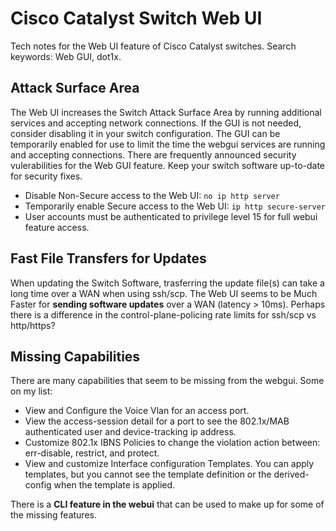 # Cisco Catalyst Switch Web UI

Tech notes for the Web UI feature of Cisco Catalyst switches. Search keywords: Web GUI, dot1x.

## Attack Surface Area

The Web UI increases the Switch Attack Surface Area by running additional services and accepting network connections. 
If the GUI is not needed, consider disabling it in your switch configuration.
The GUI can be temporarily enabled for use to limit the time the webgui services are running and accepting connections.
There are frequently announced security vulerabilities for the Web GUI feature.
Keep your switch software up-to-date for security fixes.
* Disable Non-Secure access to the Web UI: `no ip http server`
* Temporarily enable Secure access to the Web UI: `ip http secure-server`
* User accounts must be authenticated to privilege level 15 for full webui feature access.

## Fast File Transfers for Updates

When updating the Switch Software, trasferring the update file(s) can take a long time over a WAN when using ssh/scp.
The Web UI seems to be Much Faster for **sending software updates** over a WAN (latency > 10ms).
Perhaps there is a difference in the control-plane-policing rate limits for ssh/scp vs http/https?

## Missing Capabilities

There are many capabilities that seem to be missing from the webgui. Some on my list:
* View and Configure the Voice Vlan for an access port.
* View the access-session detail for a port to see the 802.1x/MAB authenticated user and device-tracking ip address.
* Customize 802.1x IBNS Policies to change the violation action between: err-disable, restrict, and protect.
* View and customize Interface configuration Templates.
  You can apply templates, but you cannot see the template definition or the derived-config when the template is applied.

There is a **CLI feature in the webui** that can be used to make up for some of the missing features.

